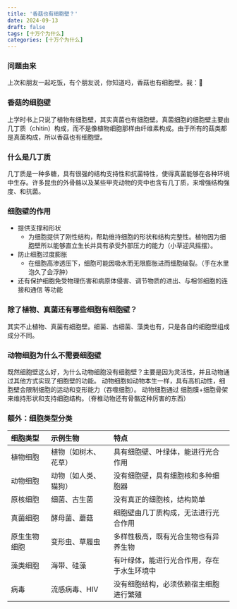 ```yaml
---
title: '香菇也有细胞壁？'
date: 2024-09-13
draft: false
tags: [十万个为什么]
categories: [十万个为什么]
---
```


### 问题由来

上次和朋友一起吃饭，有个朋友说，你知道吗，香菇也有细胞壁。我：🤔

### 香菇的细胞壁

上学时书上只说了植物有细胞壁，其实真菌也有细胞壁。真菌细胞的细胞壁主要由几丁质（chitin）构成，而不是像植物细胞那样由纤维素构成。由于所有的菇类都是真菌构成，所以香菇也有细胞壁。

### 什么是几丁质

几丁质是一种多糖，具有很强的结构支持性和抗菌特性，使得真菌能够在各种环境中生存。许多昆虫的外骨骼以及某些甲壳动物的壳中也含有几丁质，来增强结构强度、和抗菌。

### 细胞壁的作用

- 提供支撑和形状
  - 为细胞提供了刚性结构，帮助维持细胞的形状和结构完整性。植物因为细胞壁所以能够直立生长并具有承受外部压力的能力（小草迎风摇摆）。
- 防止细胞过度膨胀
  - 在细胞高渗透压下，细胞可能因吸水而无限膨胀进而细胞破裂。（手在水里泡久了会浮肿）
- 还有保护细胞免受物理伤害和病原体侵害、调节物质的进出、与相邻细胞的连接和通信 等功能

### 除了植物、真菌还有哪些细胞有细胞壁？

其实不止植物、真菌有细胞壁。细菌、古细菌、藻类也有，只是各自的细胞壁组成成分不同。

### 动物细胞为什么不需要细胞壁

既然细胞壁这么好，为什么动物细胞没有细胞壁？主要是因为灵活性，并且动物通过其他方式实现了细胞壁的功能。
动物细胞如动物本生一样，具有高机动性，细胞壁会限制细胞的运动和变形能力（吞噬细胞）。
动物细胞通过 细胞膜+细胞骨架 来维持形状和支持细胞结构。（脊椎动物还有骨骼这种厉害的东西）

### 额外：细胞类型分类

| 细胞类型      | 示例生物             | 特点                                      |
|:--------------|:---------------------|:------------------------------------------|
| 植物细胞      | 植物（如树木、花草） | 具有细胞壁、叶绿体，能进行光合作用         |
| 动物细胞      | 动物（如人类、猫狗） | 没有细胞壁，具有细胞核和多种细胞器         |
| 原核细胞      | 细菌、古生菌          | 没有真正的细胞核，结构简单                 |
| 真菌细胞      | 酵母菌、蘑菇          | 细胞壁由几丁质构成，无法进行光合作用       |
| 原生生物细胞  | 变形虫、草履虫        | 多样性极高，既有光合生物也有异养生物       |
| 藻类细胞      | 海带、硅藻            | 有叶绿体，能进行光合作用，存在于水生环境中  |
| 病毒          | 流感病毒、HIV         | 没有细胞结构，必须依赖宿主细胞进行繁殖      |
